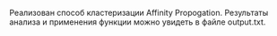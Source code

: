 Реализован способ кластеризации Affinity Propogation. Результаты анализа и применения функции можно увидеть в файле output.txt. 

